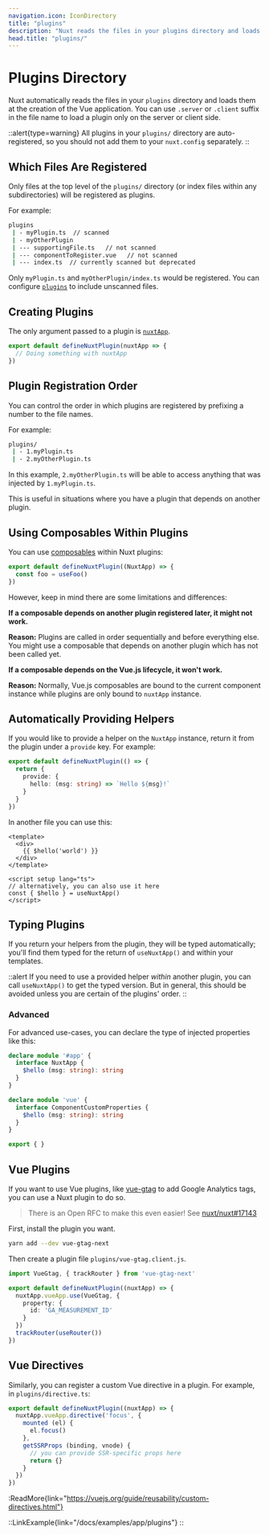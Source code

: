 ```yaml
---
navigation.icon: IconDirectory
title: "plugins"
description: "Nuxt reads the files in your plugins directory and loads them at the creation of the Vue application."
head.title: "plugins/"
---
```


# Plugins Directory

Nuxt automatically reads the files in your `plugins` directory and loads them at the creation of the Vue application. You can use `.server` or `.client` suffix in the file name to load a plugin only on the server or client side.

::alert{type=warning}
All plugins in your `plugins/` directory are auto-registered, so you should not add them to your `nuxt.config` separately.
::

## Which Files Are Registered

Only files at the top level of the `plugins/` directory (or index files within any subdirectories) will be registered as plugins.

For example:

```bash
plugins
 | - myPlugin.ts  // scanned
 | - myOtherPlugin
 | --- supportingFile.ts   // not scanned
 | --- componentToRegister.vue   // not scanned
 | --- index.ts  // currently scanned but deprecated
```

Only `myPlugin.ts` and `myOtherPlugin/index.ts` would be registered. You can configure [`plugins`](/docs/api/configuration/nuxt-config#plugins-1) to include unscanned files.

## Creating Plugins

The only argument passed to a plugin is [`nuxtApp`](/docs/api/composables/use-nuxt-app).

```ts
export default defineNuxtPlugin(nuxtApp => {
  // Doing something with nuxtApp
})
```

## Plugin Registration Order

You can control the order in which plugins are registered by prefixing a number to the file names.

For example:

```bash
plugins/
 | - 1.myPlugin.ts
 | - 2.myOtherPlugin.ts
```

In this example, `2.myOtherPlugin.ts` will be able to access anything that was injected by `1.myPlugin.ts`.

This is useful in situations where you have a plugin that depends on another plugin.

## Using Composables Within Plugins

You can use [composables](/docs/guide/directory-structure/composables) within Nuxt plugins:

```ts
export default defineNuxtPlugin((NuxtApp) => {
  const foo = useFoo()
})
```

However, keep in mind there are some limitations and differences:

**If a composable depends on another plugin registered later, it might not work.**

**Reason:** Plugins are called in order sequentially and before everything else. You might use a composable that depends on another plugin which has not been called yet.

**If a composable depends on the Vue.js lifecycle, it won't work.**

**Reason:** Normally, Vue.js composables are bound to the current component instance while plugins are only bound to `nuxtApp` instance.

## Automatically Providing Helpers

If you would like to provide a helper on the `NuxtApp` instance, return it from the plugin under a `provide` key. For example:

```ts
export default defineNuxtPlugin(() => {
  return {
    provide: {
      hello: (msg: string) => `Hello ${msg}!`
    }
  }
})
```

In another file you can use this:

```vue
<template>
  <div>
    {{ $hello('world') }}
  </div>
</template>

<script setup lang="ts">
// alternatively, you can also use it here
const { $hello } = useNuxtApp()
</script>
```

## Typing Plugins

If you return your helpers from the plugin, they will be typed automatically; you'll find them typed for the return of `useNuxtApp()` and within your templates.

::alert
If you need to use a provided helper _within_ another plugin, you can call `useNuxtApp()` to get the typed version. But in general, this should be avoided unless you are certain of the plugins' order.
::

### Advanced

For advanced use-cases, you can declare the type of injected properties like this:

```ts [index.d.ts]
declare module '#app' {
  interface NuxtApp {
    $hello (msg: string): string
  }
}

declare module 'vue' {
  interface ComponentCustomProperties {
    $hello (msg: string): string
  }
}

export { }
```

## Vue Plugins

If you want to use Vue plugins, like [vue-gtag](https://github.com/MatteoGabriele/vue-gtag) to add Google Analytics tags, you can use a Nuxt plugin to do so.

> There is an Open RFC to make this even easier! See [nuxt/nuxt#17143](https://github.com/nuxt/nuxt/discussions/17143)

First, install the plugin you want.

```bash
yarn add --dev vue-gtag-next
```

Then create a plugin file `plugins/vue-gtag.client.js`.

```ts
import VueGtag, { trackRouter } from 'vue-gtag-next'

export default defineNuxtPlugin((nuxtApp) => {
  nuxtApp.vueApp.use(VueGtag, {
    property: {
      id: 'GA_MEASUREMENT_ID'
    }
  })
  trackRouter(useRouter())
})
```

## Vue Directives

Similarly, you can register a custom Vue directive in a plugin. For example, in `plugins/directive.ts`:

```ts
export default defineNuxtPlugin((nuxtApp) => {
  nuxtApp.vueApp.directive('focus', {
    mounted (el) {
      el.focus()
    },
    getSSRProps (binding, vnode) {
      // you can provide SSR-specific props here
      return {}
    }
  })
})
```

:ReadMore{link="https://vuejs.org/guide/reusability/custom-directives.html"}

::LinkExample{link="/docs/examples/app/plugins"}
::
